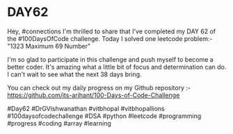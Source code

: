 # DAY62
Hey, #connections I'm thrilled to share that I've completed my DAY 62 of the #100DaysOfCode challenge. Today I solved one leetcode problem:- "1323 Maximum 69 Number"

I'm so glad to participate in this challenge and push myself to become a better coder. It's amazing what a little bit of focus and determination can do. I can't wait to see what the next 38 days bring.

You can check out my daily progress on my Github repository :- https://github.com/its-arihant/100-Days-of-Code-Challenge

#Day62 #DrGVishwanathan #vitbhopal #vitbhopallions #100daysofcodechallenge #DSA #python #leetcode #programming #progress #coding #array #learning 


